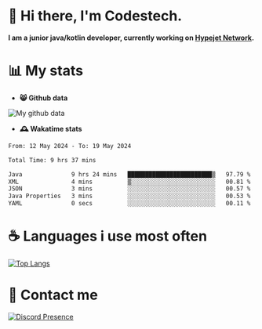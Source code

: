 # 👋 Hi there, I'm Codestech.
**I am a junior java/kotlin developer, currently working on [Hypejet Network](https://github.com/Hypejet).**

# 📊 My stats
- **😸 Github data**

![My github data](https://github-readme-stats.vercel.app/api?username=Codestech1&count_private=true&include_all_commits=true&theme=codeSTACKr)

- **🕰️ Wakatime stats**
<!--START_SECTION:waka-->

```txt
From: 12 May 2024 - To: 19 May 2024

Total Time: 9 hrs 37 mins

Java              9 hrs 24 mins   ████████████████████████▒   97.79 %
XML               4 mins          ▒░░░░░░░░░░░░░░░░░░░░░░░░   00.81 %
JSON              3 mins          ░░░░░░░░░░░░░░░░░░░░░░░░░   00.57 %
Java Properties   3 mins          ░░░░░░░░░░░░░░░░░░░░░░░░░   00.53 %
YAML              0 secs          ░░░░░░░░░░░░░░░░░░░░░░░░░   00.11 %
```

<!--END_SECTION:waka-->

# ☕ Languages i use most often
[![Top Langs](https://github-readme-stats.vercel.app/api/top-langs/?username=Codestech1&layout=compact&langs_count=8&exclude_repo=window5000.github.io&theme=codeSTACKr)](https://github.com/anuraghazra/github-readme-stats)

# 💬 Contact me
[![Discord Presence](https://lanyard.cnrad.dev/api/650718742157852740)](https://discord.com/users/650718742157852740)
</br>
